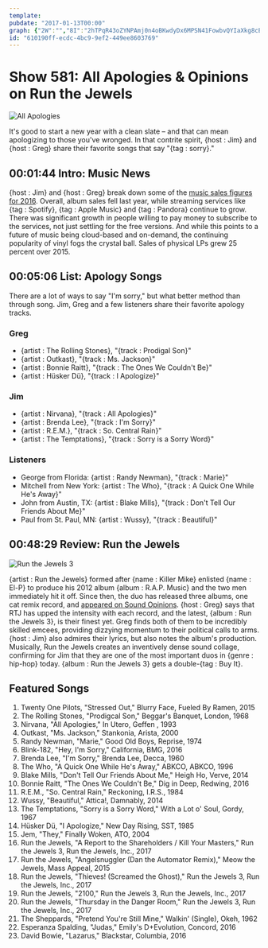 ```yaml
---
template: 
pubdate: "2017-01-13T00:00"
graph: {"2W":"","8I":"2hTPqR43oZYNPAmj0n4oBKwdyDx6MPSN41FowbvQYIaXkg8cEOmvrkLqQyDu4srM4VDDcYCrbj4eBgIv69JAbpeccYZqJkUuUFuVEF82SkbXYNBCRvZcpctH","28T":"JHeEicseeEJHeEiYYEdYJHeEiXcBFFJHeEixdL7dXcBFFx9aTz97qipBHm1G97qipxdL7d97qipX6cfd"}
id: "610190ff-ecdc-4bc9-9ef2-449ee8603769"
---
```






# Show 581: All Apologies & Opinions on Run the Jewels

![All Apologies](https://static.soundopinions.org/images/2017/allapologies_web.jpg)

It's good to start a new year with a clean slate – and that can mean apologizing to those you've wronged. In that contrite spirit, {host : Jim} and {host : Greg} share their favorite songs that say "{tag : sorry}."



## 00:01:44 Intro: Music News

{host : Jim} and {host : Greg} break down  some of the [music sales figures for 2016](http://www.buzzanglemusic.com/buzzangle-music-2016-report/). Overall, album sales fell last year, while streaming services like {tag : Spotify}, {tag : Apple Music} and {tag : Pandora} continue to grow. There was significant growth in people willing to pay money to subscribe to the services, not just settling for the free versions. And while this points to a future of music being cloud-based and on-demand, the continuing popularity of vinyl fogs the crystal ball. Sales of physical LPs grew 25 percent over 2015.



## 00:05:06 List: Apology Songs

There are a lot of ways to say "I'm sorry," but what better method than through song. Jim, Greg and a few listeners share their favorite apology tracks.


### Greg

- {artist : The Rolling Stones}, "{track : Prodigal Son}"
- {artist : Outkast}, "{track : Ms. Jackson}"
- {artist : Bonnie Raitt}, "{track : The Ones We Couldn't Be}"
- {artist : Hüsker Dü}, "{track : I Apologize}"


### Jim

- {artist : Nirvana}, "{track : All Apologies}"
- {artist : Brenda Lee}, "{track : I'm Sorry}"
- {artist : R.E.M.}, "{track : So. Central Rain}"
- {artist : The Temptations}, "{track : Sorry is a Sorry Word}"


### Listeners

- George from Florida: {artist : Randy Newman}, "{track : Marie}"
- Mitchell from New York: {artist : The Who}, "{track : A Quick One While He's Away}"
- John from Austin, TX: {artist : Blake Mills}, "{track : Don't Tell Our Friends About Me}"
- Paul from St. Paul, MN: {artist : Wussy}, "{track : Beautiful}"



## 00:48:29 Review: Run the Jewels

![Run the Jewels 3](https://static.soundopinions.org/assets/581/28T0.jpg)

{artist : Run the Jewels} formed after {name : Killer Mike} enlisted {name : El-P} to produce his 2012 album {album : R.A.P. Music} and the two men immediately hit it off. Since then, the duo has released three albums, one cat remix record, and [appeared on Sound Opinions](/show/481/). {host : Greg} says that RTJ has upped the intensity with each record, and the latest, {album : Run the Jewels 3}, is their finest yet. Greg finds both of them to be incredibly skilled emcees, providing dizzying momentum to their political calls to arms. {host : Jim} also admires their lyrics, but also notes the album's  production. Musically, Run the Jewels creates an inventively dense sound collage, confirming for Jim that they are one of the most important duos in {genre : hip-hop} today. {album : Run the Jewels 3} gets a double-{tag : Buy It}.



## Featured Songs

1. Twenty One Pilots, "Stressed Out," Blurry Face, Fueled By Ramen, 2015
2. The Rolling Stones, "Prodigcal Son," Beggar's Banquet, London, 1968
3. Nirvana, "All Apologies," In Utero, Geffen , 1993
4. Outkast, "Ms. Jackson," Stankonia, Arista, 2000
5. Randy Newman, "Marie," Good Old Boys, Reprise, 1974
6. Blink-182, "Hey, I'm Sorry," California, BMG, 2016
7. Brenda Lee, "I'm Sorry," Brenda Lee, Decca, 1960
8. The Who, "A Quick One While He's Away," ABKCO, ABKCO, 1996
9. Blake Mills, "Don't Tell Our Friends About Me," Heigh Ho, Verve, 2014
10. Bonnie Raitt, "The Ones We Couldn't Be," Dig in Deep, Redwing, 2016
11. R.E.M., "So. Central Rain," Reckoning, I.R.S., 1984
12. Wussy, "Beautiful," Attica!, Damnably, 2014
13. The Temptations, "Sorry is a Sorry Word," With a Lot o' Soul, Gordy, 1967
14. Hüsker Dü, "I Apologize," New Day Rising, SST, 1985
15. Jem, "They," Finally Woken, ATO, 2004
16. Run the Jewels, "A Report to the Shareholders / Kill Your Masters," Run the Jewels 3, Run the Jewels, Inc., 2017
17. Run the Jewels, "Angelsnuggler (Dan the Automator Remix)," Meow the Jewels, Mass Appeal, 2015
18. Run the Jewels, "Thieves! (Screamed the Ghost)," Run the Jewels 3, Run the Jewels, Inc., 2017
19. Run the Jewels, "2100," Run the Jewels 3, Run the Jewels, Inc., 2017
20. Run the Jewels, "Thursday in the Danger Room," Run the Jewels 3, Run the Jewels, Inc., 2017
21. The Sheppards, "Pretend You're Still Mine," Walkin' (Single), Okeh, 1962
22. Esperanza Spalding, "Judas," Emily's D+Evolution, Concord, 2016
23. David Bowie, "Lazarus," Blackstar, Columbia, 2016